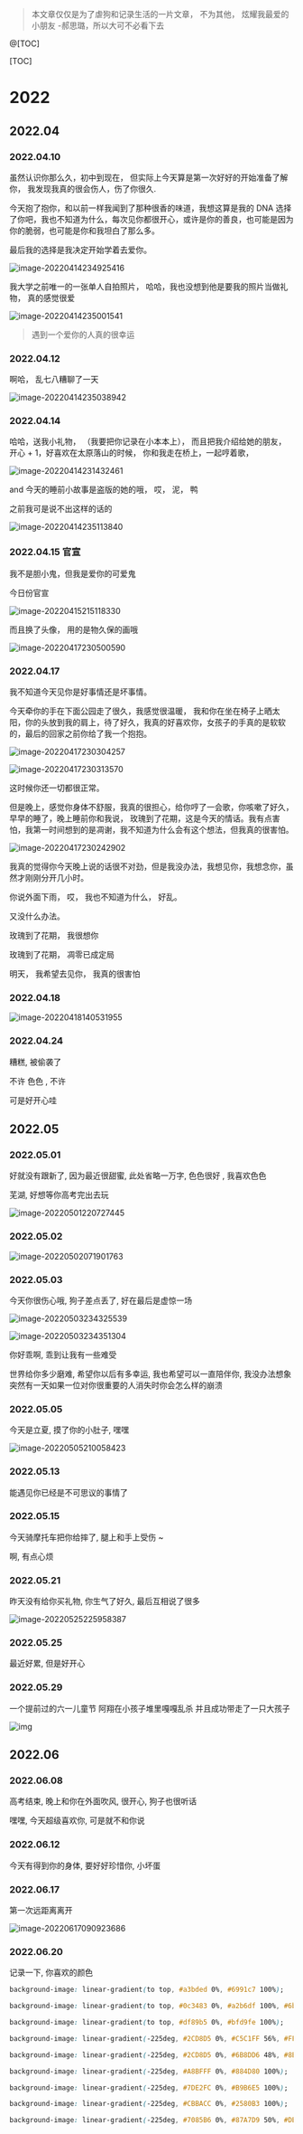 > 本文章仅仅是为了虐狗和记录生活的一片文章， 不为其他， 炫耀我最爱的小朋友 -郝思璐，所以大可不必看下去

@[TOC]

[TOC]























# 2022

## 2022.04

### 2022.04.10

虽然认识你那么久，初中到现在， 但实际上今天算是第一次好好的开始准备了解你， 我发现我真的很会伤人，伤了你很久.

今天抱了抱你，和以前一样我闻到了那种很香的味道，我想这算是我的 DNA 选择了你吧，我也不知道为什么，每次见你都很开心，或许是你的善良，也可能是因为你的脆弱，也可能是你和我坦白了那么多。

最后我的选择是我决定开始学着去爱你。

![image-20220414234925416](https://raw.githubusercontent.com/ximingx/Figurebed/master/img/202204142349458.png)

我大学之前唯一的一张单人自拍照片， 哈哈，我也没想到他是要我的照片当做礼物， 真的感觉很爱

![image-20220414235001541](https://raw.githubusercontent.com/ximingx/Figurebed/master/img/202204142350575.png)

> 遇到一个爱你的人真的很幸运

### 2022.04.12

啊哈， 乱七八糟聊了一天

![image-20220414235038942](https://raw.githubusercontent.com/ximingx/Figurebed/master/img/202204142350978.png)

### 2022.04.14

哈哈，送我小礼物， （我要把你记录在小本本上）， 而且把我介绍给她的朋友， 开心 + 1，好喜欢在太原落山的时候， 你和我走在桥上，一起哼着歌，

![image-20220414231432461](https://raw.githubusercontent.com/ximingx/Figurebed/master/img/202204142314587.png)

and 今天的睡前小故事是盗版的她的哦， 哎， 泥， 鸭

之前我可是说不出这样的话的

![image-20220414235113840](https://raw.githubusercontent.com/ximingx/Figurebed/master/img/202204142351881.png)

### 2022.04.15 官宣

我不是胆小鬼，但我是爱你的可爱鬼

今日份官宣

![image-20220415215118330](https://raw.githubusercontent.com/ximingx/Figurebed/master/img/202204152151476.png)

而且换了头像， 用的是物久保的画哦

![image-20220417230500590](https://raw.githubusercontent.com/ximingx/Figurebed/master/img/202204172305654.png)

### 2022.04.17

我不知道今天见你是好事情还是坏事情。

今天牵你的手在下面公园走了很久，我感觉很温暖， 我和你在坐在椅子上晒太阳，你的头放到我的肩上，待了好久，我真的好喜欢你，女孩子的手真的是软软的，最后的回家之前你给了我一个抱抱。

![image-20220417230304257](https://raw.githubusercontent.com/ximingx/Figurebed/master/img/202204172303290.png)

![image-20220417230313570](https://raw.githubusercontent.com/ximingx/Figurebed/master/img/202204172303614.png)

这时候你还一切都很正常。

但是晚上，感觉你身体不舒服，我真的很担心，给你哼了一会歌，你咳嗽了好久，早早的睡了，晚上睡前你和我说， 玫瑰到了花期，这是今天的情话。我有点害怕，我第一时间想到的是凋谢，我不知道为什么会有这个想法，但我真的很害怕。

![image-20220417230242902](https://raw.githubusercontent.com/ximingx/Figurebed/master/img/202204172302065.png)

我真的觉得你今天晚上说的话很不对劲，但是我没办法，我想见你，我想念你，虽然才刚刚分开几小时。

你说外面下雨， 哎， 我也不知道为什么， 好乱。

又没什么办法。

玫瑰到了花期， 我很想你

玫瑰到了花期， 凋零已成定局

明天， 我希望去见你， 我真的很害怕

### 2022.04.18

![image-20220418140531955](https://raw.githubusercontent.com/ximingx/Figurebed/master/imgs/202204181405083.png)

### 2022.04.24

糟糕, 被偷袭了

不许 色色 , 不许 

可是好开心哇

## 2022.05

### 2022.05.01

好就没有跟新了, 因为最近很甜蜜, 此处省略一万字, 色色很好 , 我喜欢色色

芜湖, 好想等你高考完出去玩

![image-20220501220727445](https://raw.githubusercontent.com/ximingx/Figurebed/master/imgs/image-20220501220727445.png)

### 2022.05.02

![image-20220502071901763](https://raw.githubusercontent.com/ximingx/Figurebed/master/imgs/image-20220502071901763.png)

### 2022.05.03

今天你很伤心哦, 狗子差点丢了, 好在最后是虚惊一场

![image-20220503234325539](https://raw.githubusercontent.com/ximingx/Figurebed/master/imgs/image-20220503234325539.png)

![image-20220503234351304](https://raw.githubusercontent.com/ximingx/Figurebed/master/imgs/image-20220503234351304.png)

你好乖啊, 乖到让我有一些难受

世界给你多少磨难, 希望你以后有多幸运, 我也希望可以一直陪伴你, 我没办法想象突然有一天如果一位对你很重要的人消失时你会怎么样的崩溃

### 2022.05.05

今天是立夏, 摸了你的小肚子, 嘿嘿

![image-20220505210058423](https://raw.githubusercontent.com/ximingx/Figurebed/master/imgs/image-20220505210058423.png)



### 2022.05.13

能遇见你已经是不可思议的事情了

### 2022.05.15

今天骑摩托车把你给摔了, 腿上和手上受伤 ~ 

啊, 有点心烦

### 2022.05.21

昨天没有给你买礼物, 你生气了好久, 最后互相说了很多

![image-20220525225958387](https://raw.githubusercontent.com/ximingx/Figurebed/master/imgs/202205252259428.png)

### 2022.05.25

最近好累, 但是好开心

### 2022.05.29

一个提前过的六一儿童节
阿翔在小孩子堆里嘎嘎乱杀
并且成功带走了一只大孩子

![img](https://raw.githubusercontent.com/ximingx/Figurebed/master/imgs/202206012332137.webp)



## 2022.06

### 2022.06.08

高考结束, 晚上和你在外面吹风, 很开心, 狗子也很听话

嘿嘿, 今天超级喜欢你, 可是就不和你说



### 2022.06.12

今天有得到你的身体, 要好好珍惜你, 小坏蛋



### 2022.06.17

第一次远距离离开

![image-20220617090923686](https://raw.githubusercontent.com/ximingx/Figurebed/master/imgs/202206170909993.png)



### 2022.06.20

记录一下, 你喜欢的颜色

```css
background-image: linear-gradient(to top, #a3bded 0%, #6991c7 100%);

background-image: linear-gradient(to top, #0c3483 0%, #a2b6df 100%, #6b8cce 100%, #a2b6df 100%);

background-image: linear-gradient(to top, #df89b5 0%, #bfd9fe 100%);

background-image: linear-gradient(-225deg, #2CD8D5 0%, #C5C1FF 56%, #FFBAC3 100%);

background-image: linear-gradient(-225deg, #2CD8D5 0%, #6B8DD6 48%, #8E37D7 100%);

background-image: linear-gradient(-225deg, #A8BFFF 0%, #884D80 100%);

background-image: linear-gradient(-225deg, #7DE2FC 0%, #B9B6E5 100%);

background-image: linear-gradient(-225deg, #CBBACC 0%, #2580B3 100%);

background-image: linear-gradient(-225deg, #7085B6 0%, #87A7D9 50%, #DEF3F8 100%);
```


